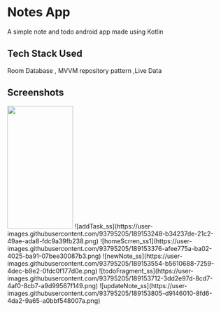 # Notes App

A simple note and todo android app made using Kotlin


## Tech Stack Used

Room Database , MVVM repository pattern ,Live Data 

## Screenshots

<img src="https://i.imgur.com/ZWnhY9T.png" width="150" height="280"/>
![addTask_ss](https://user-images.githubusercontent.com/93795205/189153248-b34237de-21c2-49ae-ada8-fdc9a39fb238.png)
![homeScrren_ss1](https://user-images.githubusercontent.com/93795205/189153376-afee775a-ba02-4025-ba91-07bee30087b3.png)
![newNote_ss](https://user-images.githubusercontent.com/93795205/189153554-b5610688-7259-4dec-b9e2-0fdc0f177d0e.png)
![todoFragment_ss](https://user-images.githubusercontent.com/93795205/189153712-3dd2e97d-8cd7-4af0-8cb7-a9d99567f149.png)
![updateNote_ss](https://user-images.githubusercontent.com/93795205/189153805-d9146010-8fd6-4da2-9a65-a0bbf548007a.png)